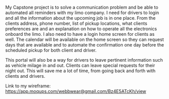 My Capstone project is to solve a communication problem and be able to automated all reminders with my limo company. I need for drivers to login and all the information about the upcoming job is in one place. From the clients address, phone number, list of pickup locations, what clients preferences are and an explanation on how to operate all the electronics onboard the limo. I also need to have a login home screen for clients as well. The calendar will be available on the home screen so they can request days that are available and to automate the confirmation one day before the scheduled pickup for both client and driver.

This portal will also be a way for drivers to leave pertinent information such as vehicle milage in and out. Clients can leave special requests for their night out. This will save me a lot of time, from going back and forth with clients and drivers.

Link to my wireframe:   https://app.moqups.com/webbwear@gmail.com/Bz4E5ATcKh/view
